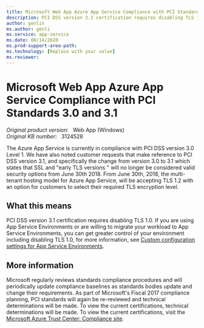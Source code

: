 ```yaml
---
title: Microsoft Web App Azure App Service Compliance with PCI Standards 3.0 and 3.1
description: PCI DSS version 3.1 certification requires disabling TLS 1.0. If you are using App Service Environments or are willing to migrate your workload to App Service Environments, you can get greater control of your environment.
author: genlin
ms.author: genli
ms.service: app-service
ms.date: 08/14/2020
ms.prod-support-area-path: 
ms.technology: [Replace with your value]
ms.reviewer: 
---
```

# Microsoft Web App Azure App Service Compliance with PCI Standards 3.0 and 3.1

_Original product version:_ &nbsp; Web App (Windows)  
_Original KB number:_ &nbsp; 3124528

The Azure App Service is currently in compliance with PCI DSS version 3.0 Level 1. We have also noted customer requests that make reference to PCI DSS version 3.1, and specifically the change from version 3.0 to 3.1 which states that SSL and "early TLS versions " will no longer be considered valid security options from June 30th 2018. From June 30th, 2018, the multi-tenant hosting model for Azure App Service, will be accepting TLS 1.2 with an option for customers to select their required TLS encryption level. 

## What this means

PCI DSS version 3.1 certification requires disabling TLS 1.0. If you are using App Service Environments or are willing to migrate your workload to App Service Environments, you can get greater control of your environment including disabling TLS 1.0, for more information, see [Custom configuration settings for App Service Environments](https://azure.microsoft.com/documentation/articles/app-service-app-service-environment-custom-settings/).

## More information

Microsoft regularly reviews standards compliance procedures and will periodically update compliance baselines as standards bodies update and change their requirements. As part of Microsoft's Fiscal 2017 compliance planning, PCI standards will again be re-reviewed and technical determinations will be made. To view the current certifications, technical determinations will be made. To view the current certifications, visit the [Microsoft Azure Trust Center: Compliance site](https://azure.microsoft.com/support/trust-center/compliance/).
